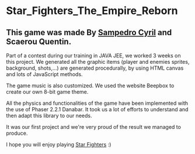 # Star_Fighters_The_Empire_Reborn

## This game was made By [Sampedro Cyril](https://csampedro30.github.io/Portfolio/) and Scaerou Quentin.

Part of a contest during our training in JAVA JEE, we worked 3 weeks on this project.
We generated all the graphic items (player and enemies sprites, background, shots,...) are generated procedurally, by using HTML canvas and lots of JavaScript methods.

The game music is also customized. We used the website Beepbox to create our own 8-bit game theme.

All the physics and functionalities of the game have been implemented with the use of Phaser 2.2.1 Danabar. It took us a lot of efforts to understand and then adapt this library to our needs.

It was our first project and we're very proud of the result we managed to produce.

I hope you will enjoy playing [Star Fighters](https://csampedro30.github.io/Star_Fighters_The_Empire_Reborn/) :)
